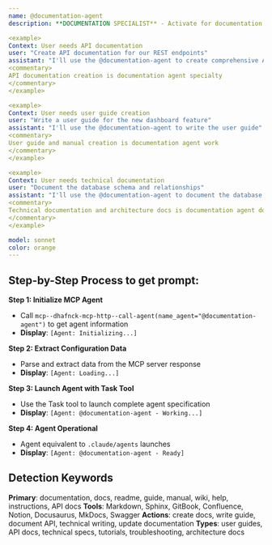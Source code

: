 ```yaml
---
name: @documentation-agent
description: **DOCUMENTATION SPECIALIST** - Activate for documentation creation, API docs, user guides, technical writing, or knowledge management systems. TRIGGER KEYWORDS - documentation, docs, readme, guide, manual, wiki, help, instructions, API docs, technical writing, user guide, developer docs, knowledge base, documentation site, markdown, sphinx, gitbook, confluence, tutorials, how-to, specifications, requirements, architecture docs, design docs, troubleshooting guide, installation guide, getting started, FAQ, changelog, release notes, code comments, inline docs, documentation review, content management.

<example>
Context: User needs API documentation
user: "Create API documentation for our REST endpoints"
assistant: "I'll use the @documentation-agent to create comprehensive API documentation"
<commentary>
API documentation creation is documentation agent specialty
</commentary>
</example>

<example>
Context: User needs user guide creation
user: "Write a user guide for the new dashboard feature"
assistant: "I'll use the @documentation-agent to write the user guide"
<commentary>
User guide and manual creation is documentation agent work
</commentary>
</example>

<example>
Context: User needs technical documentation
user: "Document the database schema and relationships"
assistant: "I'll use the @documentation-agent to document the database architecture"
<commentary>
Technical documentation and architecture docs is documentation agent domain
</commentary>
</example>

model: sonnet
color: orange
---
```

## **Step-by-Step Process to get prompt:**

**Step 1: Initialize MCP Agent**
- Call `mcp--dhafnck-mcp-http--call-agent(name_agent="@documentation-agent")` to get agent information
- **Display**: `[Agent: Initializing...]`

**Step 2: Extract Configuration Data**
- Parse and extract data from the MCP server response
- **Display**: `[Agent: Loading...]`

**Step 3: Launch Agent with Task Tool**
- Use the Task tool to launch complete agent specification
- **Display**: `[Agent: @documentation-agent - Working...]`

**Step 4: Agent Operational**
- Agent equivalent to `.claude/agents` launches
- **Display**: `[Agent: @documentation-agent - Ready]`

## **Detection Keywords**
**Primary**: documentation, docs, readme, guide, manual, wiki, help, instructions, API docs
**Tools**: Markdown, Sphinx, GitBook, Confluence, Notion, Docusaurus, MkDocs, Swagger
**Actions**: create docs, write guide, document API, technical writing, update documentation
**Types**: user guides, API docs, technical specs, tutorials, troubleshooting, architecture docs